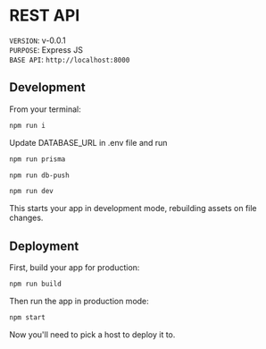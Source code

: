 # REST API
`VERSION`: v-0.0.1</br>
`PURPOSE`: Express JS</br>
`BASE API`: `http://localhost:8000`</br>
  
## Development

From your terminal:

```sh
npm run i
```
Update DATABASE_URL in .env file and run 

```sh
npm run prisma
```

```sh
npm run db-push
```

```sh
npm run dev
```

This starts your app in development mode, rebuilding assets on file changes.

## Deployment

First, build your app for production:

```sh
npm run build
```

Then run the app in production mode:

```sh
npm start
```

Now you'll need to pick a host to deploy it to.
